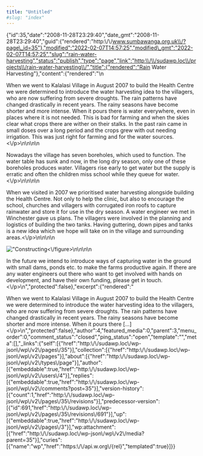 ```yaml
---
title: "Untitled"
#slug: "index"
---
```


{"id":35,"date":"2008-11-28T23:29:40","date\_gmt":"2008-11-28T23:29:40","guid":{"rendered":"http:\\/\\/www.sumbawanga.org.uk\\/?page\_id=35"},"modified":"2022-02-07T14:57:25","modified\_gmt":"2022-02-07T14:57:25","slug":"rain-water-harvesting","status":"publish","type":"page","link":"http:\\/\\/sudawp.loc\\/projects\\/rain-water-harvesting\\/","title":{"rendered":"Rain Water Harvesting"},"content":{"rendered":"\\n

When we went to Kalalasi Village in August 2007 to build the Health Centre we were determined to introduce the water harvesting idea to the villagers, who are now suffering from severe droughts. The rain patterns have changed drastically in recent years. The rainy seasons have become shorter and more intense. When it pours there is water everywhere, even in places where it is not needed. This is bad for farming and when the skies clear what crops there are wither on their stalks. In the past rain came in small doses over a long period and the crops grew with out needing irrigation. This was just right for farming and for the water sources.<\\/p>\\n\\n\\n\\n

Nowadays the village has seven boreholes, which used to function. The water table has sunk and now, in the long dry season, only one of these boreholes produces water. Villagers rise early to get water but the supply is erratic and often the children miss school while they queue for water.<\\/p>\\n\\n\\n\\n

When we visited in 2007 we prioritised water harvesting alongside building the Health Centre. Not only to help the clinic, but also to encourage the school, churches and villagers with corrugated iron roofs to capture rainwater and store it for use in the dry season. A water engineer we met in Winchester gave us plans. The villagers were involved in the planning and logistics of building the two tanks. Having guttering, down pipes and tanks is a new idea which we hope will take on in the village and surrounding areas.<\\/p>\\n\\n\\n\\n

![\"Constructing](\"\/wp-content\/photos\/water_tank.jpg\")<\\/figure>\\n\\n\\n\\n

In the future we intend to introduce ways of capturing water in the ground with small dams, ponds etc. to make the farms productive again. If there are any water engineers out there who want to get involved with hands on development, and have their own funding, please get in touch.<\\/p>\\n","protected":false},"excerpt":{"rendered":"

When we went to Kalalasi Village in August 2007 to build the Health Centre we were determined to introduce the water harvesting idea to the villagers, who are now suffering from severe droughts. The rain patterns have changed drastically in recent years. The rainy seasons have become shorter and more intense. When it pours there \[…\]<\\/p>\\n","protected":false},"author":4,"featured\_media":0,"parent":3,"menu\_order":0,"comment\_status":"closed","ping\_status":"open","template":"","meta":\[\],"\_links":{"self":\[{"href":"http:\\/\\/sudawp.loc\\/wp-json\\/wp\\/v2\\/pages\\/35"}\],"collection":\[{"href":"http:\\/\\/sudawp.loc\\/wp-json\\/wp\\/v2\\/pages"}\],"about":\[{"href":"http:\\/\\/sudawp.loc\\/wp-json\\/wp\\/v2\\/types\\/page"}\],"author":\[{"embeddable":true,"href":"http:\\/\\/sudawp.loc\\/wp-json\\/wp\\/v2\\/users\\/4"}\],"replies":\[{"embeddable":true,"href":"http:\\/\\/sudawp.loc\\/wp-json\\/wp\\/v2\\/comments?post=35"}\],"version-history":\[{"count":1,"href":"http:\\/\\/sudawp.loc\\/wp-json\\/wp\\/v2\\/pages\\/35\\/revisions"}\],"predecessor-version":\[{"id":691,"href":"http:\\/\\/sudawp.loc\\/wp-json\\/wp\\/v2\\/pages\\/35\\/revisions\\/691"}\],"up":\[{"embeddable":true,"href":"http:\\/\\/sudawp.loc\\/wp-json\\/wp\\/v2\\/pages\\/3"}\],"wp:attachment":\[{"href":"http:\\/\\/sudawp.loc\\/wp-json\\/wp\\/v2\\/media?parent=35"}\],"curies":\[{"name":"wp","href":"https:\\/\\/api.w.org\\/{rel}","templated":true}\]}}